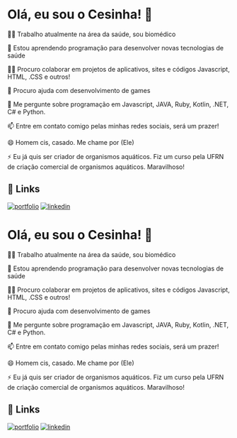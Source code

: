 
# Olá, eu sou o Cesinha! 👋


👩‍💻 Trabalho atualmente na área da saúde, sou biomédico

🧠 Estou aprendendo programação para desenvolver novas tecnologias de saúde

👯‍♀️ Procuro colaborar em projetos de aplicativos, sites e códigos Javascript, HTML, .CSS e outros!

🤔 Procuro ajuda com desenvolvimento de games

💬 Me pergunte sobre programação em Javascript, JAVA, Ruby, Kotlin, .NET, C# e Python.

📫 Entre em contato comigo pelas minhas redes sociais, será um prazer!

😄 Homem cis, casado. Me chame por (Ele)

⚡️ Eu já quis ser criador de organismos aquáticos. Fiz um curso pela UFRN de criação comercial de organismos aquáticos. Maravilhoso!


## 🔗 Links
[![portfolio](https://img.shields.io/badge/my_portfolio-000?style=for-the-badge&logo=ko-fi&logoColor=white)](https://github.com/Vieirini)
[![linkedin](https://img.shields.io/badge/linkedin-0A66C2?style=for-the-badge&logo=linkedin&logoColor=white)](https://www.linkedin.com/in/cesar-v-259461115/)

# Olá, eu sou o Cesinha! 👋


👩‍💻 Trabalho atualmente na área da saúde, sou biomédico

🧠 Estou aprendendo programação para desenvolver novas tecnologias de saúde

👯‍♀️ Procuro colaborar em projetos de aplicativos, sites e códigos Javascript, HTML, .CSS e outros!

🤔 Procuro ajuda com desenvolvimento de games

💬 Me pergunte sobre programação em Javascript, JAVA, Ruby, Kotlin, .NET, C# e Python.

📫 Entre em contato comigo pelas minhas redes sociais, será um prazer!

😄 Homem cis, casado. Me chame por (Ele)

⚡️ Eu já quis ser criador de organismos aquáticos. Fiz um curso pela UFRN de criação comercial de organismos aquáticos. Maravilhoso!


## 🔗 Links
[![portfolio](https://img.shields.io/badge/my_portfolio-000?style=for-the-badge&logo=ko-fi&logoColor=white)](https://github.com/Vieirini)
[![linkedin](https://img.shields.io/badge/linkedin-0A66C2?style=for-the-badge&logo=linkedin&logoColor=white)](https://www.linkedin.com/in/cesar-v-259461115/)

